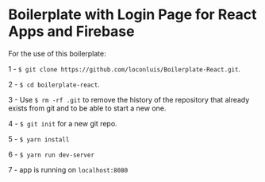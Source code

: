 # Boilerplate with Login Page for React Apps and Firebase

For the use of this boilerplate:

1 - `$ git clone https://github.com/loconluis/Boilerplate-React.git`.

2 - `$ cd boilerplate-react`.

3 - Use `$ rm -rf .git` to remove the history of the repository that already exists from git and to be able to start a new one.

4 - `$ git init` for a new git repo.

5 - `$ yarn install`

6 - `$ yarn run dev-server`

7 - app is running on `localhost:8080`